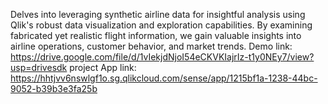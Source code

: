 Delves into leveraging synthetic airline data for insightful analysis using Qlik's robust data visualization and exploration capabilities. By examining fabricated yet realistic flight information, we gain valuable insights into airline operations, customer behavior, and market trends.
Demo link: https://drive.google.com/file/d/1vIekjdNjoI54eCKVKIajrIz-t1y0NEy7/view?usp=drivesdk
project App link: https://hhtjvv6nswlgf1o.sg.qlikcloud.com/sense/app/1215bf1a-1238-44bc-9052-b39b3e3fa25b
